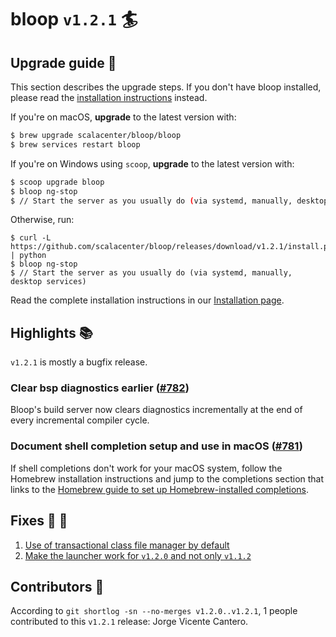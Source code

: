 # bloop `v1.2.1` :surfer:

## Upgrade guide :electric_plug:

This section describes the upgrade steps. If you don't have bloop installed, please read
the [installation instructions][] instead.

If you're on macOS, **upgrade** to the latest version with:

```sh
$ brew upgrade scalacenter/bloop/bloop
$ brew services restart bloop
```

If you're on Windows using `scoop`, **upgrade** to the latest version with:

```sh
$ scoop upgrade bloop
$ bloop ng-stop
$ // Start the server as you usually do (via systemd, manually, desktop services)
```

Otherwise, run:

```
$ curl -L https://github.com/scalacenter/bloop/releases/download/v1.2.1/install.py | python
$ bloop ng-stop
$ // Start the server as you usually do (via systemd, manually, desktop services)
```

Read the complete installation instructions in our [Installation page][installation instructions].

## Highlights :books:

`v1.2.1` is mostly a bugfix release.

### Clear bsp diagnostics earlier ([#782](https://github.com/scalacenter/bloop/pull/782))

Bloop's build server now clears diagnostics incrementally at the end of every incremental compiler cycle.

### Document shell completion setup and use in macOS ([#781](https://github.com/scalacenter/bloop/issues/781))

If shell completions don't work for your macOS system, follow the Homebrew installation instructions
and jump to the completions section that links to the [Homebrew guide to set up Homebrew-installed
completions](https://docs.brew.sh/Shell-Completion).

## Fixes :bug: :hammer:

1. [Use of transactional class file manager by default](https://github.com/scalacenter/bloop/pull/779)
1. [Make the launcher work for `v1.2.0` and not only `v1.1.2`](https://github.com/scalacenter/bloop/pull/780)

## Contributors :busts_in_silhouette:

According to `git shortlog -sn --no-merges v1.2.0..v1.2.1`, 1 people contributed to this `v1.2.1`
release: Jorge Vicente Cantero.

[installation instructions]: https://scalacenter.github.io/bloop/setup
